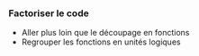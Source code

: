 ### Factoriser le code

* Aller plus loin que le découpage en fonctions
* Regrouper les fonctions en unités logiques
